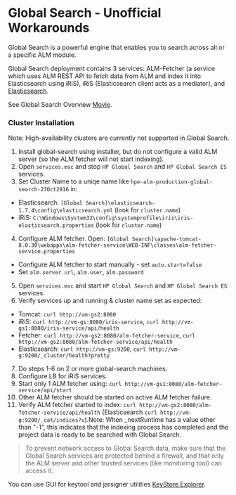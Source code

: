 # Global Search - Unofficial Workarounds

Global Search is a powerful engine that enables you to search across all or a specific ALM module.

Global Search deployment contains 3 services: ALM-Fetcher (a service which uses ALM REST API to fetch data from ALM and index it into Elasticsearch using iRiS), iRiS (Elasticsearch client acts as a mediator), and [Elasticsearch](https://www.elastic.co/).

See Global Search Overview [Movie](https://www.youtube.com/watch?v=CyRUYm1iNv0&feature=youtu.be).

### Cluster Installation
Note: High-availability clusters are currently not supported in Global Search. 

1. Install global-search using installer, but do not configure a valid ALM server (so the ALM fetcher will not start indexing).
2. Open `services.msc` and stop `HP Global Search` and `HP Global Search ES` services.
3. Set Cluster Name to a uniqe name like `hpe-alm-production-global-search-27Oct2016` in:
  - Elasticsearch: `[Global Search]\elasticsearch-1.7.4\config\elasticsearch.yml` (look for `cluster.name`)
  - iRiS: `C:\Windows\System32\config\systemprofile\iris\iris-elasticsearch.properties` (look for `cluster.name`)
4. Configure ALM fetcher. Open: `[Global Search]\apache-tomcat-8.0.30\webapps\alm-fetcher-service\WEB-INF\classes\alm-fetcher-service.properties`
  - Configure ALM fetcher to start manually - set `auto.start=false`
  - Set `alm.server.url`, `alm.user`, `alm.password`
5. Open `services.msc` and start `HP Global Search` and `HP Global Search ES` services.
6. Verify services up and running & cluster name set as expected:
  - Tomcat: `curl http://vm-gs2:8080`
  - iRiS: `curl http://vm-gs:8080/iris-service`, `curl http://vm-gs1:8080/iris-service/api/health`
  - Fetcher: `curl http://vm-gs2:8080/alm-fetcher-service`, `curl http://vm-gs2:8080/alm-fetcher-service/api/health`
  - Elasticsearch: `curl http://vm-gs:9200`, `curl http://vm-g:9200/_cluster/health?pretty`
7. Do steps 1-6 on 2 or more global-search machines.
8. Configure LB for iRiS services.
9. Start only 1 ALM fetcher using: `curl http://vm-gs1:8080/alm-fetcher-service/api/start`
10. Other ALM fetcher should be started on active ALM fetcher failure.
9. Verify ALM fetcher started to index: `curl http://vm-gs2:8080/alm-fetcher-service/api/health` (Elasticsearch `curl http://vm-g:9200/_cat/indices?v`).Note: When _nextRuntime has a value other than "-1", this indicates that the indexing process has completed and the project data is ready to be searched with Global Search.

> To prevent network access to Global Search data, make sure that the Global Search services are
protected behind a firewall, and that only the ALM server and other trusted services (like monitoring tool) can access
it.

You can use GUI for keytool and jarsigner  utilities [KeyStore Explorer](http://www.keystore-explorer.org/).
